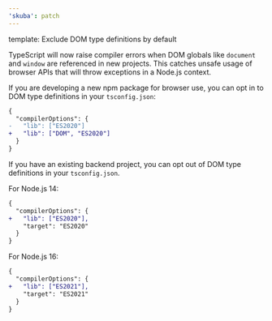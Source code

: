 ```yaml
---
'skuba': patch
---
```


template: Exclude DOM type definitions by default

TypeScript will now raise compiler errors when DOM globals like `document` and `window` are referenced in new projects. This catches unsafe usage of browser APIs that will throw exceptions in a Node.js context.

If you are developing a new npm package for browser use, you can opt in to DOM type definitions in your `tsconfig.json`:

```diff
{
  "compilerOptions": {
-   "lib": ["ES2020"]
+   "lib": ["DOM", "ES2020"]
  }
}
```

If you have an existing backend project, you can opt out of DOM type definitions in your `tsconfig.json`.

For Node.js 14:

```diff
{
  "compilerOptions": {
+   "lib": ["ES2020"],
    "target": "ES2020"
  }
}
```

For Node.js 16:

```diff
{
  "compilerOptions": {
+   "lib": ["ES2021"],
    "target": "ES2021"
  }
}
```
